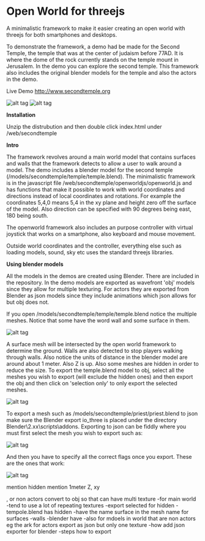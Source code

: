 # Open World for threejs
A minimalistic framework to make it easier creating an open world with threejs for both smartphones and desktops.

To demonstrate the framework, a demo had be made for the Second Temple, the temple that was at the center of judaism before 77AD. It is where the dome of the rock currently stands on the temple mount in Jerusalem. In the demo you can explore the second temple. This framework also includes the original blender models for the temple and also the actors in the demo.

Live Demo http://www.secondtemple.org

![alt tag](http://secondtemple.org/screenshots/temple200.jpg)  ![alt tag](http://secondtemple.org/screenshots/templeiii200.jpg)

**Installation**

Unzip the distrubution and then double click index.html under /web/secondtemple

**Intro**

The framework revolves around a main world model that contains surfaces and walls that the framework detects to allow a user to walk around a model. The demo includes a blender model for the second temple (/models/secondtemple/temple/temple.blend). The minimalistic framework is in the javascript file /web/secondtemple/openworldjs/openworld.js and has functions that make it possible to work with world coordinates and directions instead of local coordinates and rotations. For example the coordinates 5,4,0 means 5,4 in the xy plane and height zero off the surface of the model. Also direction can be specified with 90 degrees being east, 180 being south.

The openworld framework also includes an purpose controller with virtual joystick that works on a smartphone, also keyboard and mouse movement.

Outside world coordinates and the controller, everything else such as loading models, sound, sky etc uses the standard threejs libraries.

**Using blender models**

All the models in the demos are created using Blender. There are included in the repository. In the demo models are exported as wavefront 'obj' models since they allow for multiple texturing. For actors they are exported from Blender as json models since they include animations which json allows for but obj does not.

If you open /models/secondtemple/temple/temple.blend notice the multiple meshes. Notice that some have the word wall and some surface in them.

![alt tag](http://secondtemple.org/screenshots/wallsurface.jpg) 

A surface mesh will be intersected by the open world framework to determine the ground. Walls are also detected to stop players walking through walls. Also notice the units of distance in the blender model are around about 1 meter. Also Z is up. Also some meshes are hidden in order to reduce the size. To export the temple.blend model to obj, select all the meshes you wish to export (will exclude the hidden ones) and then export the obj and then click on 'selection only' to only export the selected meshes.

![alt tag](http://secondtemple.org/screenshots/exportobj.jpg) 

To export a mesh such as /models/secondtemple/priest/priest.blend to json make sure the Blender export io_three is placed under the directory Blender\2.xx\scripts\addons. Exporting to json can be fiddly where you must first select the mesh you wish to export such as:

![alt tag](http://secondtemple.org/screenshots/jsonselectmesh.jpg) 

And then you have to specify all the correct flags once you export. These are the ones that work:

![alt tag](http://secondtemple.org/screenshots/exportjsonsmall.jpg) 

mention hidden
mention 1meter Z, xy

, or non actors convert to obj so that can have multi texture
	-for main world
		-tend to use a lot of repeating textures
		-export selected for hidden
		-tempole.blend has hidden
		-have the name surface in the mesh name for surfaces
		-walls
		-blender have
	-also for mdoels in world that are non actors eg the ark
for actors export as json but only one texture
	-how add json exporter for blender
	-steps how to export

	

